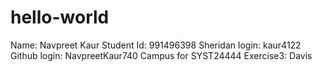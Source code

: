 # hello-world
Name: Navpreet Kaur
Student Id: 991496398
Sheridan login: kaur4122
Github login: NavpreetKaur740
Campus for SYST24444 Exercise3: Davis
